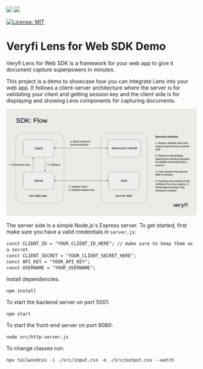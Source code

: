 <img src="https://user-images.githubusercontent.com/30125790/212157461-58bdc714-2f89-44c2-8e4d-d42bee74854e.png#gh-dark-mode-only" width="200">
<img src="https://user-images.githubusercontent.com/30125790/212157486-bfd08c5d-9337-4b78-be6f-230dc63838ba.png#gh-light-mode-only" width="200">

[![License: MIT](https://img.shields.io/badge/License-MIT-green.svg)](https://opensource.org/licenses/MIT)

# Veryfi Lens for Web SDK Demo

Veryfi Lens for Web SDK is a framework for your web app to give it document capture superpowers in minutes.

This project is a demo to showcase how you can integrate Lens into your web app. It follows a client-server architecture where the server is for validating your client and getting session key and the client side is for displaying and showing Lens components for capturing documents.

<img src="flow.png">

The server side is a simple Node.js's Express server. To get started, first make sure you have a valid credentials in `server.js`:

```
const CLIENT_ID = "YOUR_CLIENT_ID_HERE"; // make sure to keep them as a secret
const CLIENT_SECRET = "YOUR_CLIENT_SECRET_HERE";
const API_KEY = "YOUR_API_KEY";
const USERNAME = "YOUR_USERNAME";
```

Install dependencies:
```
npm install
```

To start the backend server on port 5001:
```
npm start
```

To start the front-end server on port 8080:
```
node src/http-server.js
```

To change classes run:
```
npx tailwindcss -i ./src/input.css -o ./src/output.css --watch  
```

